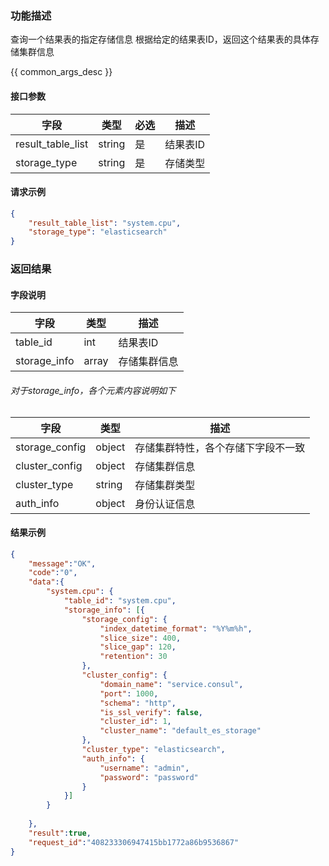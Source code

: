 

### 功能描述

查询一个结果表的指定存储信息
根据给定的结果表ID，返回这个结果表的具体存储集群信息


{{ common_args_desc }}

#### 接口参数

| 字段           | 类型   | 必选 | 描述        |
| -------------- | ------ | ---- | ----------- |
| result_table_list  | string | 是   | 结果表ID |
| storage_type | string | 是 | 存储类型 | 


#### 请求示例

```json
{
	"result_table_list": "system.cpu",
	"storage_type": "elasticsearch"
}
```

### 返回结果

#### 字段说明

| 字段                | 类型   | 描述     |
| ------------------- | ------ | -------- |
| table_id | int | 结果表ID |
| storage_info | array | 存储集群信息 |

###### 对于storage_info，各个元素内容说明如下
| 字段                | 类型   | 描述     |
| ------------------- | ------ | -------- |
| storage_config | object | 存储集群特性，各个存储下字段不一致 |
| cluster_config | object | 存储集群信息 |
| cluster_type | string | 存储集群类型 |
| auth_info | object | 身份认证信息 | 

#### 结果示例

```json
{
    "message":"OK",
    "code":"0",
    "data":{
        "system.cpu": {
            "table_id": "system.cpu",
    	    "storage_info": [{
                "storage_config": {
                    "index_datetime_format": "%Y%m%h", 
                    "slice_size": 400,
                    "slice_gap": 120,
                    "retention": 30
                },
                "cluster_config": {
                    "domain_name": "service.consul",
                    "port": 1000,
                    "schema": "http",
                    "is_ssl_verify": false,
                    "cluster_id": 1,
                    "cluster_name": "default_es_storage"
                },
                "cluster_type": "elasticsearch",
                "auth_info": {
                    "username": "admin",
                    "password": "password"
                }
    	    }]
        }
    	
    },
    "result":true,
    "request_id":"408233306947415bb1772a86b9536867"
}
```
